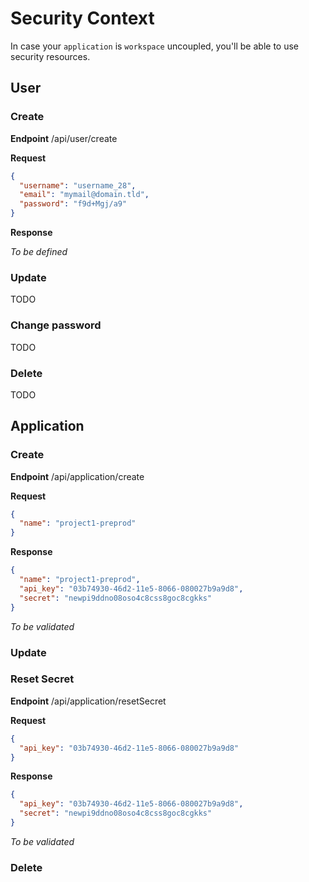 # Security Context

In case your ``application`` is ``workspace`` uncoupled, you'll be able to use security resources.

## User

### Create

**Endpoint** /api/user/create

**Request**

```json
{
  "username": "username_28",
  "email": "mymail@domain.tld",
  "password": "f9d+Mgj/a9"
}
```

**Response**

*To be defined*

### Update

TODO

### Change password

TODO

### Delete

TODO

## Application

### Create

**Endpoint** /api/application/create

**Request**

```json
{
  "name": "project1-preprod"
}
```

**Response**

```json
{
  "name": "project1-preprod",
  "api_key": "03b74930-46d2-11e5-8066-080027b9a9d8",
  "secret": "newpi9ddno08oso4c8css8goc8cgkks"
}
```

*To be validated*

### Update

### Reset Secret

**Endpoint** /api/application/resetSecret

**Request**

```json
{
  "api_key": "03b74930-46d2-11e5-8066-080027b9a9d8"
}
```

**Response**

```json
{
  "api_key": "03b74930-46d2-11e5-8066-080027b9a9d8",
  "secret": "newpi9ddno08oso4c8css8goc8cgkks"
}
```

*To be validated*

### Delete



